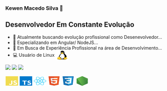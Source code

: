 ### Kewen Macedo Silva 👋

<h2> Desenvolvedor Em Constante Evolução </h2>

- 🔭 Atualmente buscando evolução profissional como Desenevolvedor...
- 🌱 Especializando em Angular/ NodeJS...
- 🚀 Em Busca de Experiência Profissional na área de Desenvolvimento...
- 💻 Usuário de Linux <img align="center" alt="Kewen-CSS" height="30" width="40" src="https://raw.githubusercontent.com/devicons/devicon/master/icons/linux/linux-original.svg">

<div> 
  <a href="https://instagram.com/kewen.s" target="_blank"><img src="https://img.shields.io/badge/-Instagram-%23E4405F?style=for-the-badge&logo=instagram&logoColor=white" target="_blank"></a> 
  <a href = "mailto:kewen.macedo@gmail.com"><img src="https://img.shields.io/badge/-Gmail-%23333?style=for-the-badge&logo=gmail&logoColor=white" target="_blank"></a>
  <a href="https://www.linkedin.com/in/kewen-silva-360497182/" target="_blank"><img src="https://img.shields.io/badge/-LinkedIn-%230077B5?style=for-the-badge&logo=linkedin&logoColor=white" target="_blank"></a> 

</div>


<div style="display: inline_block"><br>
  <img align="center" alt="Kewen-Js" height="30" width="40" src="https://raw.githubusercontent.com/devicons/devicon/master/icons/javascript/javascript-plain.svg">
  <img align="center" alt="Kewen-Ts" height="30" width="40" src="https://raw.githubusercontent.com/devicons/devicon/master/icons/typescript/typescript-plain.svg">
  <img align="center" alt="Kewen-React" height="30" width="40" src="https://raw.githubusercontent.com/devicons/devicon/master/icons/react/react-original.svg">
  <img align="center" alt="Kewen-HTML" height="30" width="40" src="https://raw.githubusercontent.com/devicons/devicon/master/icons/html5/html5-original.svg">
  <img align="center" alt="Kewen-CSS" height="30" width="40" src="https://raw.githubusercontent.com/devicons/devicon/master/icons/css3/css3-original.svg">
   <img align="center" alt="Kewen-CSS" height="30" width="40" src="https://raw.githubusercontent.com/devicons/devicon/master/icons/nodejs/nodejs-original.svg">

</div>
